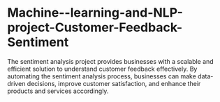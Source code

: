 # Machine--learning-and-NLP-project-Customer-Feedback-Sentiment
The sentiment analysis project provides businesses with a scalable and efficient solution to understand customer feedback effectively. By automating the sentiment analysis process, businesses can make data-driven decisions, improve customer satisfaction, and enhance their products and services accordingly.
